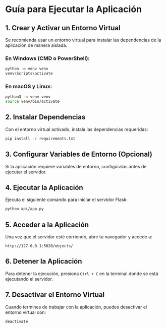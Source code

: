 # Guía para Ejecutar la Aplicación

## 1. Crear y Activar un Entorno Virtual
Se recomienda usar un entorno virtual para instalar las dependencias de la aplicación de manera aislada.

### En Windows (CMD o PowerShell):
```sh
python -m venv venv
venv\Scripts\activate
```

### En macOS y Linux:
```sh
python3 -m venv venv
source venv/bin/activate
```

## 2. Instalar Dependencias
Con el entorno virtual activado, instala las dependencias requeridas:
```sh
pip install -r requirements.txt
```

## 3. Configurar Variables de Entorno (Opcional)
Si la aplicación requiere variables de entorno, configúralas antes de ejecutar el servidor.

## 4. Ejecutar la Aplicación
Ejecuta el siguiente comando para iniciar el servidor Flask:
```sh
python api/app.py
```

## 5. Acceder a la Aplicación
Una vez que el servidor esté corriendo, abre tu navegador y accede a:
```
http://127.0.0.1:5020/objects/
```

## 6. Detener la Aplicación
Para detener la ejecución, presiona `Ctrl + C` en la terminal donde se está ejecutando el servidor.

## 7. Desactivar el Entorno Virtual
Cuando termines de trabajar con la aplicación, puedes desactivar el entorno virtual con:
```sh
deactivate
```
